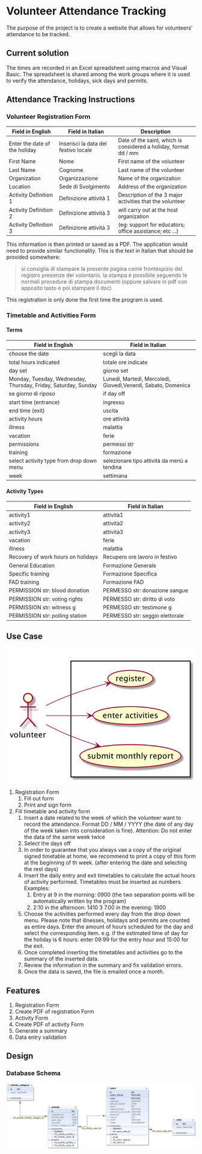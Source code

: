 # Volunteer Attendance Tracking
The purpose of the project is to create a website that allows for volunteers' attendance to be tracked.

## Current solution
The times are recorded in an Excel spreadsheet using macros and Visual Basic. The spreadsheet is shared among the work groups where it is used to verify the attendance, holidays, sick days and permits.

## Attendance Tracking Instructions
### Volunteer Registration Form

| Field in English | Field in Italian | Description |
|-------------------------------|--------------------------------------|------------------------------------------------------------------|
| Enter the date of the holiday | Inserisci la data del festivo locale | Date of the saint, which is considered a holiday, format dd / mm |
| First Name | Nome | First name of the volunteer |
| Last Name | Cognome | Last name of the volunteer |
| Organization | Organizzazione | Name of the organization |
| Location | Sede di Svolgimento | Address of the organization |
| Activity Definition 1 | Definizione attività 1 | Description of the 3 major activities that the volunteer |
| Activity Definition 2 | Definizione attività 3 | will carry out at the host organization |
| Activity Definition 3 | Definizione attività 3 | (eg: support for educators; office assistance; etc ...) |

This information is then printed or saved as a PDF. The application would need to provide similar functionality.
This is the text in Italian that should be provided somewhere: 
> si consiglia di stampare la presente pagina come frontespizio del registro presenze del volontario. 
>la stampa è possibile seguendo le normali procedure di stampa documenti (oppure salvare in pdf con 
>apposito tasto e poi stampare il doc)

This registration is only done the first time the program is used.
### Timetable and Activities Form
#### Terms
| Field in English | Field in Italian |
|------------------|------------------|
| choose the date | scegli la data |
| total hours indicated | totale ore indicate  |
| day set | giorno set |  |
| Monday, Tuesday, Wednesday, Thursday, Friday, Saturday, Sunday | Lunedì, Martedì, Mercoledì, Giovedì,Venerdì, Sabato, Domenica |
| se giorno di riposo | if day off |
| start time (entrance) | ingresso |
| end time (exit) | uscita |
| activity hours | ore attività |
| illness | malattia |
| vacation | ferie |
| permissions | permessi str |
| training | formazione |
| select activity type from drop down menu | selezionare tipo attività da menù a tendina |
| week | settimana |

#### Activity Types
| Field in English | Field in Italian |
| -----------------|------------------|
| activity1 | attività1 |
| activity2 | attività2 |
| activity3 | attività3 |
| vacation | ferie |
| illness | malattia |
| Recovery of work hours on holidays | Recupero ore lavoro in festivo |
| General Education | Formazione Generale |
| Specific training | Formazione Specifica |
| FAD training | Formazione FAD |
| PERMISSION str: blood donation | PERMESSO str: donazione sangue |
| PERMISSION str: voting rights | PERMESSO str: diritto di voto |
| PERMISSION str: witness g | PERMESSO str: testimone g |
| PERMISSION str: polling station | PERMESSO str: seggio elettorale |

## Use Case
![](docs/images/UseCase.png)
1. Registration Form
    1. Fill out form
    2. Print and sign form
2. Fill timetable and activity form
    1. Insert a date related to the week of which the volunteer want to record the attendance.
     Format DD / MM / YYYY  (the date of any day of the week taken into consideration is fine).
      Attention: Do not enter the data of the same week twice
    2. Select the days off
    3. In order to guarantee that you always vae a copy of the original signed timetable at home,
     we recommend to print a copy of this form at the beginning of th week. 
     (after entering the date and selecting the rest days) 
    4. Insert the daily entry and exit timetables to calculate the actual hours of activity performed.
    Timetables must be inserted as numbers. Examples:
        1. Entry at 9 in the morning: 0900 (the two separation points will be automatically written by the program) 
        2. 2:10 in the afternoon: 1410
        3  7.00 in the evening: 1900
    5. Choose the activities performed every day from the drop down menu. Please note that illnesses, holidays
     and permits are counted as entire days. Enter the amount of hours scheduled for the day and select the 
     corresponding item. e.g. if the estimated time of day for the holiday is 6 hours: enter 09:99 for the 
     entry hour and 15:00 for the exit.
    6. Once completed inserting the timetables and activities go to the summary of the inserted data.
    7. Review the information in the summary and fix validation errors. 
    8. Once the data is saved, the file is emailed once a month.

## Features
1. Registration Form
2. Create PDF of registration Form
3. Activity Form
4. Create PDF of activity Form
5. Generate a summary
6. Data entry validation

## Design
### Database Schema
![](docs/database/Volonteerdiagram.png)


